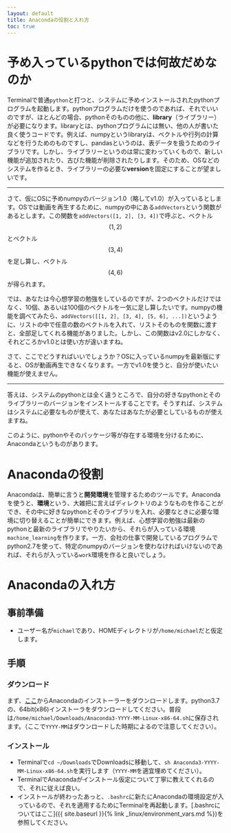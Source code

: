 ```yaml
---
layout: default
title: Anacondaの役割と入れ方
toc: true
---
```


# 予め入っているpythonでは何故だめなのか

Terminalで普通`python`と打つと、システムに予めインストールされたpythonプログラムを起動します。pythonプログラムだけを使うのであれば、それでいいのですが、ほとんどの場合、pythonそのものの他に、**library**（ライブラリー）が必要になります。libraryとは、pythonプログラムには無い、他の人が書いた良く使うコードです。例えば、numpyというlibraryは、ベクトルや行列の計算などを行うためのものですし、pandasというのは、表データを扱うためのライブラリです。しかし、ライブラリーというのは常に変わっていくもので、新しい機能が追加されたり、古びた機能が削除されたりします。そのため、OSなどのシステムを作るとき、ライブラリーの必要な**version**を固定にすることが望ましいです。

---

さて、仮にOSに予めnumpyのバージョン1.0（略してv1.0）が入っているとします。OSでは動画を再生するために、numpyの中にある`addVectors`という関数があるとします。この関数を`addVectors([1, 2], [3, 4])`で呼ぶと、ベクトル$$(1, 2)$$とベクトル$$(3, 4)$$を足し算し、ベクトル$$(4, 6)$$が得られます。

では、あなたは今心想学習の勉強をしているのですが、2つのベクトルだけではなく、10個、あるいは100個のベクトルを一気に足し算したいです。numpyの機能を調べてみたら、`addVectors([[1, 2], [3, 4], [5, 6], ...])`というように、リストの中で任意の数のベクトルを入れて、リストそのものを関数に渡すと、全部足してくれる機能がありました。しかし、この関数はv2.0にしかなく、それどころかv1.0とは使い方が違いますね。

さて、ここでどうすればいいでしょうか？OSに入っているnumpyを最新版にすると、OSが動画再生できなくなります。一方でv1.0を使うと、自分が使いたい機能が使えません。

---

答えは、システムのpythonとは全く違うところで、自分の好きなpythonとそのライブラリーのバージョンをインストールすることです。そうすれば、システムはシステムに必要なものが使えて、あなたはあなたが必要としているものが使えますね。

このように、pythonやそのパッケージ等が存在する環境を分けるために、Anacondaというものがあります。

# Anacondaの役割

Anacondaは、簡単に言うと**開発環境**を管理するためのツールです。Anacondaを使うと、**環境**という、大雑把に言えばディレクトリのようなものを作ることができ、その中に好きなpythonとそのライブラリを入れ、必要なときに必要な環境に切り替えることが簡単にできます。例えば、心想学習の勉強は最新のpythonと最新のライブラリでやりたいから、それらが入っている環境`machine_learning`を作ります。一方、会社の仕事で開発しているプログラムでpython2.7を使って、特定のnumpyのバージョンを使わなければいけないのであれば、それらが入っている`work`環境を作ると良いでしょう。

# Anacondaの入れ方

## 事前準備

- ユーザー名が`michael`であり、HOMEディレクトリが`/home/michael`だと仮定します。

## 手順


### ダウンロード

まず、[ここ](https://www.anaconda.com/distribution/)からAnacondaのインストーラーをダウンロードします。python3.7の、64bit(x86)インストーラをダウンロードしてください。普段は`/home/michael/Downloads/Anaconda3-YYYY-MM-Linux-x86-64.sh`に保存されます。（ここで`YYYY-MM`はダウンロードした時期によるので注意してください）。

### インストール

- Terminalで`cd ~/Downloads`でDownloadsに移動して、`sh Anaconda3-YYYY-MM-Linux-x86-64.sh`を実行します（`YYYY-MM`を適宜埋めてください）。
- TerminalでAnacondaがインストール仮定について丁寧に教えてくれるので、それに従えば良い。
- インストールが終わったあっと、`.bashrc`に新たにAnacondaの環境設定が入っているので、それを適用するためにTerminalを再起動します。[.bashrcについてはここ]({{ site.baseurl }}{% link _linux/environment_vars.md %})を参照してください。
